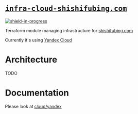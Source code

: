 # [`infra-cloud-shishifubing.com`][repo]

<!-- shields -->

[![shield-in-progress]][repo]

Terraform module managing infrastructure for [shishifubing.com][site-url]

Currently it's using [Yandex Cloud][yandex-cloud-url]

# Architecture

TODO

# Documentation

Please look at [cloud/yandex][documentation]

<!-- internal links -->

[documentation]: ./cloud/yandex

<!-- external links -->

[repo]: https://github.com/shishifubing-com/infra-cloud-shishifubing.com
[shield-in-progress]: https://img.shields.io/badge/status-in--progress-success?style=for-the-badge
[site-url]: https://shishifubing.com
[yandex-cloud-url]: https://cloud.yandex.com/en
